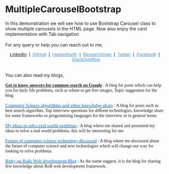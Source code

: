 # MultipleCarouselBootstrap
In this demonstration we will see how to use Bootstrap Carousel class to show multiple carousels in the HTML page.
Now also enjoy the card implementation with Tab navigation
<br><br>
For any query or help you can reach out to me,<br>
<div style="text-align: center;"><font color="#4697ec" face="helvetica"><a href="https://www.linkedin.com/in/shubham-mishra-7bb124193/" target="_blank">LinkedIn</a>&nbsp;&nbsp;</font><font face="helvetica">|&nbsp;</font><font face="helvetica"><font color="#4697ec">&nbsp;</font><a href="https://github.com/codertcet111" style="color: #4697ec;" target="_blank">GitHub</a>&nbsp; |&nbsp;</font><font face="helvetica"><font color="#4697ec">&nbsp;</font><span style="color: #4697ec;"><a href="https://www.hackerearth.com/@shubham42" style="color: #4697ec;" target="_blank">HackerEarth</a>&nbsp;</span><font color="#4697ec">&nbsp;</font>|&nbsp;<font color="#4697ec">&nbsp;</font><span style="color: #4697ec;"><a href="https://www.researchgate.net/profile/Shubham_Mishra39" style="color: #4697ec;" target="_blank">ResearchGate</a></span><font color="#4697ec">&nbsp;</font>&nbsp;|&nbsp;&nbsp;<span style="color: #4697ec;"><a href="https://twitter.com/shubham_mishra1" style="color: #4697ec;" target="_blank">Twitter</a>&nbsp;</span>&nbsp;|&nbsp;<font color="#4697ec">&nbsp;</font><a href="https://www.facebook.com/profile.php?id=100046030248808" style="color: #4697ec;" target="_blank">Facebook</a><font color="#4697ec">&nbsp;&nbsp;</font>|<font color="#4697ec">&nbsp;&nbsp;</font><a href="https://stackoverflow.com/users/7516788/shubham-mishra" style="color: #4697ec;" target="_blank">StackOverflow</a></font></div></div><div><font face="georgia"><br /></font></div><br>
You can also read my blogs,
<div><font face="georgia"><br /></font></div><div><font color="#4697ec"><a href="https://greate-inside-story-shubham-mishra.blogspot.com/"><b><font face="verdana">Get to know answers for common search on Google</font></b></a><font face="georgia">&nbsp;</font></font><font face="georgia">: A blog for posts which can help you for daily life problems, such as where to get free images, Topic suggestion for the blog.</font><br /></div><div><font face="georgia"><br /></font></div><div><a href="https://algorithm-analysis-shubham-mishra.blogspot.com/"><b><font color="#4697ec" face="verdana">Computer Science algorithms and other knowledge share</font></b></a><font face="georgia">&nbsp;: A blog for posts such as best search algorithm, Top interview questions for diffrent technologies, knowledge share for some frameworks or programming languages for the interview or in general terms.</font></div><div><font face="georgia"><br /></font></div><div><font face="verdana"><a href="https://shubham-mishra-creative-idea.blogspot.com/"><b><font color="#4697ec">My ideas to solve real world problems</font></b></a>&nbsp;</font><font face="georgia">: A blog where me shared and presented my ideas to solve a real world problems, this will be interesting for me.</font><br /></div><div><font face="georgia"><br /></font></div><div><a href="https://computer-future-shubham-mishra.blogspot.com/"><b><font color="#4697ec" face="verdana">Future of computer science technology discussed</font></b></a><font face="georgia">&nbsp;: A blog where me discussed about the future of computer science and new technologies which will change our way for looking to solve problems.</font><br /></div><div><font face="georgia"><br /></font></div><div><font face="verdana"><a href="https://ruby-on-rails-explore-shubham-mishra.blogspot.com/"><b><font color="#4697ec">Ruby on Rails Web development Blog</font></b></a>&nbsp;</font><font face="georgia">: As the name suggest, it is the blog for sharing few knowledge about RoR web development framework.</font><br /></div><div><font face="georgia"><br /></font></div><div><font face="georgia"><br /></font></div>
